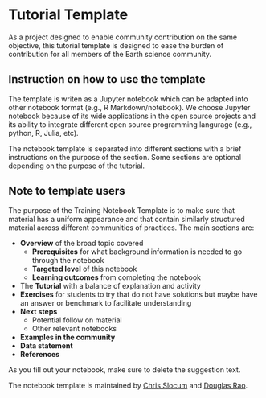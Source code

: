 # Tutorial Template

As a project designed to enable community contribution on the same objective, this tutorial template is designed to ease 
the burden of contribution for all members of the Earth science community.

## Instruction on how to use the template

The template is writen as a Jupyter notebook which can be adapted into other notebook format (e.g., R Markdown/notebook).
We choose Jupyter notebook because of its wide applications in the open source projects and its ability to integrate 
different open source programming langurage (e.g., python, R, Julia, etc).

The notebook template is separated into different sections with a brief instructions on the purpose of the section. Some 
sections are optional depending on the purpose of the tutorial.

## Note to template users

The purpose of the Training Notebook Template is to make sure that material has a uniform appearance and that contain 
similarly structured material across different communities of practices. The main sections are:

* __Overview__ of the broad topic covered
  * __Prerequisites__ for what background information is needed to go through the notebook
  * __Targeted level__ of this notebook
  * __Learning outcomes__ from completing the notebook
* The __Tutorial__ with a balance of explanation and activity
* __Exercises__ for students to try that do not have solutions but maybe have an answer or benchmark to facilitate understanding
* __Next steps__
  * Potential follow on material
  * Other relevant notebooks
* __Examples in the community__
* __Data statement__
* __References__


As you fill out your notebook, make sure to delete the suggestion text. 

The notebook template is maintained by [Chris Slocum](mailto:christopher.slocum@noaa.gov) and [Douglas Rao](mailto:douglas.rao@noaa.gov).
